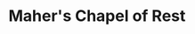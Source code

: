 ---
title: "Maher's Chapel of Rest"
url: /portarlington/mahers-chapel-of-rest/
shop: Bestattungen
---
